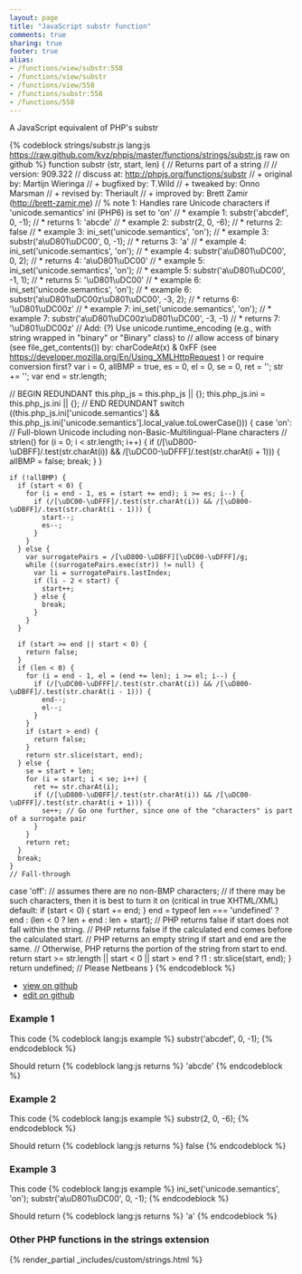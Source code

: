 ```yaml
---
layout: page
title: "JavaScript substr function"
comments: true
sharing: true
footer: true
alias:
- /functions/view/substr:558
- /functions/view/substr
- /functions/view/558
- /functions/substr:558
- /functions/558
---
```

<!-- Generated by Rakefile:build -->
A JavaScript equivalent of PHP's substr

{% codeblock strings/substr.js lang:js https://raw.github.com/kvz/phpjs/master/functions/strings/substr.js raw on github %}
function substr (str, start, len) {
  // Returns part of a string
  //
  // version: 909.322
  // discuss at: http://phpjs.org/functions/substr
  // +     original by: Martijn Wieringa
  // +     bugfixed by: T.Wild
  // +      tweaked by: Onno Marsman
  // +      revised by: Theriault
  // +      improved by: Brett Zamir (http://brett-zamir.me)
  // %    note 1: Handles rare Unicode characters if 'unicode.semantics' ini (PHP6) is set to 'on'
  // *       example 1: substr('abcdef', 0, -1);
  // *       returns 1: 'abcde'
  // *       example 2: substr(2, 0, -6);
  // *       returns 2: false
  // *       example 3: ini_set('unicode.semantics',  'on');
  // *       example 3: substr('a\uD801\uDC00', 0, -1);
  // *       returns 3: 'a'
  // *       example 4: ini_set('unicode.semantics',  'on');
  // *       example 4: substr('a\uD801\uDC00', 0, 2);
  // *       returns 4: 'a\uD801\uDC00'
  // *       example 5: ini_set('unicode.semantics',  'on');
  // *       example 5: substr('a\uD801\uDC00', -1, 1);
  // *       returns 5: '\uD801\uDC00'
  // *       example 6: ini_set('unicode.semantics',  'on');
  // *       example 6: substr('a\uD801\uDC00z\uD801\uDC00', -3, 2);
  // *       returns 6: '\uD801\uDC00z'
  // *       example 7: ini_set('unicode.semantics',  'on');
  // *       example 7: substr('a\uD801\uDC00z\uD801\uDC00', -3, -1)
  // *       returns 7: '\uD801\uDC00z'
  // Add: (?) Use unicode.runtime_encoding (e.g., with string wrapped in "binary" or "Binary" class) to
  // allow access of binary (see file_get_contents()) by: charCodeAt(x) & 0xFF (see https://developer.mozilla.org/En/Using_XMLHttpRequest ) or require conversion first?
  var i = 0,
    allBMP = true,
    es = 0,
    el = 0,
    se = 0,
    ret = '';
  str += '';
  var end = str.length;

  // BEGIN REDUNDANT
  this.php_js = this.php_js || {};
  this.php_js.ini = this.php_js.ini || {};
  // END REDUNDANT
  switch ((this.php_js.ini['unicode.semantics'] && this.php_js.ini['unicode.semantics'].local_value.toLowerCase())) {
  case 'on':
    // Full-blown Unicode including non-Basic-Multilingual-Plane characters
    // strlen()
    for (i = 0; i < str.length; i++) {
      if (/[\uD800-\uDBFF]/.test(str.charAt(i)) && /[\uDC00-\uDFFF]/.test(str.charAt(i + 1))) {
        allBMP = false;
        break;
      }
    }

    if (!allBMP) {
      if (start < 0) {
        for (i = end - 1, es = (start += end); i >= es; i--) {
          if (/[\uDC00-\uDFFF]/.test(str.charAt(i)) && /[\uD800-\uDBFF]/.test(str.charAt(i - 1))) {
            start--;
            es--;
          }
        }
      } else {
        var surrogatePairs = /[\uD800-\uDBFF][\uDC00-\uDFFF]/g;
        while ((surrogatePairs.exec(str)) != null) {
          var li = surrogatePairs.lastIndex;
          if (li - 2 < start) {
            start++;
          } else {
            break;
          }
        }
      }

      if (start >= end || start < 0) {
        return false;
      }
      if (len < 0) {
        for (i = end - 1, el = (end += len); i >= el; i--) {
          if (/[\uDC00-\uDFFF]/.test(str.charAt(i)) && /[\uD800-\uDBFF]/.test(str.charAt(i - 1))) {
            end--;
            el--;
          }
        }
        if (start > end) {
          return false;
        }
        return str.slice(start, end);
      } else {
        se = start + len;
        for (i = start; i < se; i++) {
          ret += str.charAt(i);
          if (/[\uD800-\uDBFF]/.test(str.charAt(i)) && /[\uDC00-\uDFFF]/.test(str.charAt(i + 1))) {
            se++; // Go one further, since one of the "characters" is part of a surrogate pair
          }
        }
        return ret;
      }
      break;
    }
    // Fall-through
  case 'off':
    // assumes there are no non-BMP characters;
    //    if there may be such characters, then it is best to turn it on (critical in true XHTML/XML)
  default:
    if (start < 0) {
      start += end;
    }
    end = typeof len === 'undefined' ? end : (len < 0 ? len + end : len + start);
    // PHP returns false if start does not fall within the string.
    // PHP returns false if the calculated end comes before the calculated start.
    // PHP returns an empty string if start and end are the same.
    // Otherwise, PHP returns the portion of the string from start to end.
    return start >= str.length || start < 0 || start > end ? !1 : str.slice(start, end);
  }
  return undefined; // Please Netbeans
}
{% endcodeblock %}

 - [view on github](https://github.com/kvz/phpjs/blob/master/functions/strings/substr.js)
 - [edit on github](https://github.com/kvz/phpjs/edit/master/functions/strings/substr.js)

### Example 1
This code
{% codeblock lang:js example %}
substr('abcdef', 0, -1);
{% endcodeblock %}

Should return
{% codeblock lang:js returns %}
'abcde'
{% endcodeblock %}

### Example 2
This code
{% codeblock lang:js example %}
substr(2, 0, -6);
{% endcodeblock %}

Should return
{% codeblock lang:js returns %}
false
{% endcodeblock %}

### Example 3
This code
{% codeblock lang:js example %}
ini_set('unicode.semantics',  'on');
substr('a\uD801\uDC00', 0, -1);
{% endcodeblock %}

Should return
{% codeblock lang:js returns %}
'a'
{% endcodeblock %}


### Other PHP functions in the strings extension
{% render_partial _includes/custom/strings.html %}
